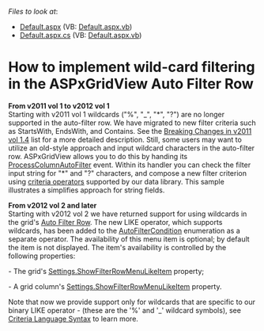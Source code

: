 <!-- default file list -->
*Files to look at*:

* [Default.aspx](./CS/Default.aspx) (VB: [Default.aspx.vb](./VB/Default.aspx.vb))
* [Default.aspx.cs](./CS/Default.aspx.cs) (VB: [Default.aspx.vb](./VB/Default.aspx.vb))
<!-- default file list end -->
# How to implement wild-card filtering in the ASPxGridView Auto Filter Row


<p><strong>From</strong><strong> </strong><strong>v2011 vol 1</strong><strong> </strong><strong>to</strong><strong> </strong><strong>v201</strong><strong>2</strong><strong> vol </strong><strong>1</strong><br />
Starting with v2011 vol 1 wildcards ("%", "_", "*", "?") are no longer supported in the auto-filter row.  We have migrated to new  filter criteria such as  StartsWith, EndsWith, and Contains.  See the <a href="http://www.devexpress.com/Support/WhatsNew/DXperience/files/11.1.4.bc.xml#BC1125"><u>Breaking Changes in v2011 vol 1.4</u></a> list for a more detailed description.  Still, some users may want to utilize an old-style approach and input wildcard characters in the auto-filter row.  ASPxGridView allows you to do this by handing its <a href="http://documentation.devexpress.com/#AspNet/DevExpressWebASPxGridViewASPxGridView_ProcessColumnAutoFiltertopic"><u>ProcessColumnAutoFilter</u></a> event.  Within its handler you can check the filter input string for "*" and "?" characters, and compose a new filter criterion using <a href="http://documentation.devexpress.com/#XPO/CustomDocument2129"><u>criteria operators</u></a> supported by our data library.  This sample illustrates a simplifies approach for string fields.</p><p><strong>From</strong><strong> v201</strong><strong>2</strong><strong> vol</strong><strong> </strong><strong>2</strong><strong> and later</strong><br />
Starting with v2012 vol 2 we have returned support for using wildcards in the grid's <a href="http://documentation.devexpress.com/#AspNet/CustomDocument3753"><u>Auto Filter Row</u></a>. The new LIKE operator, which supports wildcards,  has been added to the <a href="http://documentation.devexpress.com/#AspNet/DevExpressWebASPxGridViewAutoFilterConditionEnumtopic"><u>AutoFilterCondition</u></a> enumeration as a separate operator. The availability of this menu item is optional; by default the item is not displayed. The item's availability is controlled by the following properties:</p><p>- The grid's <a href="http://documentation.devexpress.com/#AspNet/DevExpressWebASPxGridViewASPxGridViewSettings_ShowFilterRowMenuLikeItemtopic"><u>Settings.ShowFilterRowMenuLikeItem</u></a> property;</p><p>- A grid column's <a href="http://documentation.devexpress.com/#AspNet/DevExpressWebASPxGridViewGridViewDataColumnSettings_ShowFilterRowMenuLikeItemtopic"><u>Settings.ShowFilterRowMenuLikeItem</u></a> property.</p><p>Note that now we provide support only for wildcards that are specific to our binary LIKE operator - (these are the '%' and '_' wildcard symbols), see <a href="http://documentation.devexpress.com/#XPO/CustomDocument4928"><u>Criteria Language Syntax</u></a> to learn more.</p>

<br/>


